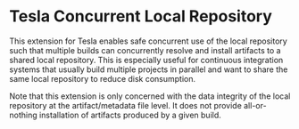 Tesla Concurrent Local Repository
=================================

This extension for Tesla enables safe concurrent use of the local repository such that multiple builds can concurrently
resolve and install artifacts to a shared local repository. This is especially useful for continuous integration systems
that usually build multiple projects in parallel and want to share the same local repository to reduce disk consumption.

Note that this extension is only concerned with the data integrity of the local repository at the artifact/metadata file
level. It does not provide all-or-nothing installation of artifacts produced by a given build.

